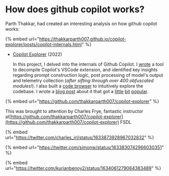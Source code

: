 # How does github copilot works?

Parth Thakkar, had created an interesting analysis on how github copilot works:



{% embed url="https://thakkarparth007.github.io/copilot-explorer/posts/copilot-internals.html" %}

*   [Copilot Explorer](https://thakkarparth007.github.io/copilot-explorer) (2022)

    &#x20;In this project, I delved into the internals of Github Copilot. I [wrote](https://github.com/thakkarparth007/copilot-inspector) a tool to decompile Copilot's VSCode extension, and identified key insights regarding prompt construction logic, post processing of model's output and telemetry collection (_after sifting through over 400 obfuscated modules!_). I also built a [code browser](https://thakkarparth007.github.io/copilot-explorer/codeviz/templates/code-viz.html) to intuitively explore the codebase. I wrote a [blog post](https://thakkarparth007.github.io/copilot-explorer/posts/copilot-internals) about it that got a [little](https://twitter.com/karpathy/status/1608895189078380544) [bit](https://twitter.com/parth007\_96/status/1604160949434421248) [popular](https://news.ycombinator.com/item?id=34032872).

{% embed url="https://github.com/thakkarparth007/copilot-explorer" %}



This was brought to attention by Charles Frye, fantastic instructor at[https://github.com/thakkarparth007/copilot-explorer](https://github.com/thakkarparth007/copilot-explorer) FSDL

{% embed url="https://twitter.com/charles_irl/status/1633873928967032832" %}

{% embed url="https://twitter.com/simonw/status/1633830742966030351" %}

{% embed url="https://twitter.com/kurianbenoy2/status/1634061279064383489" %}
